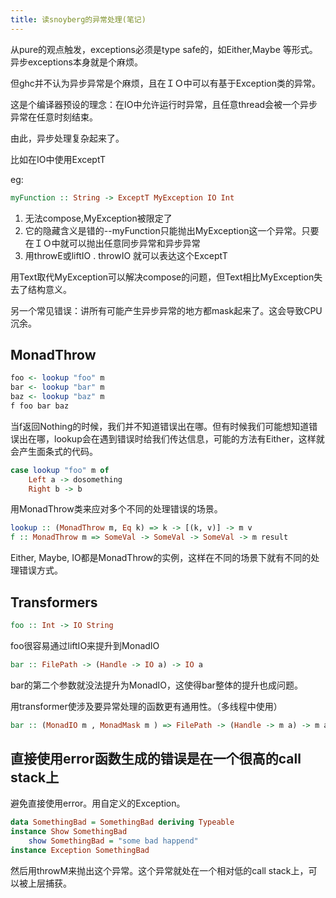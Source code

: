 ```yaml
---
title: 读snoyberg的异常处理(笔记)
---
```

从pure的观点触发，exceptions必须是type safe的，如Either,Maybe 等形式。异步exceptions本身就是个麻烦。

但ghc并不认为异步异常是个麻烦，且在ＩＯ中可以有基于Exception类的异常。



这是个编译器预设的理念：在IO中允许运行时异常，且任意thread会被一个异步异常在任意时刻结束。

由此，异步处理复杂起来了。

比如在IO中使用ExceptT

eg:

```haskell
myFunction :: String -> ExceptT MyException IO Int
```

1. 无法compose,MyException被限定了
2. 它的隐藏含义是错的--myFunction只能抛出MyException这一个异常。只要在ＩＯ中就可以抛出任意同步异常和异步异常
3. 用throwE或liftIO . throwIO 就可以表达这个ExceptT

用Text取代MyException可以解决compose的问题，但Text相比MyException失去了结构意义。

另一个常见错误：讲所有可能产生异步异常的地方都mask起来了。这会导致CPU沉余。

## MonadThrow

```haskell
foo <- lookup "foo" m
bar <- lookup "bar" m
baz <- lookup "baz" m
f foo bar baz
```

当f返回Nothing的时候，我们并不知道错误出在哪。但有时候我们可能想知道错误出在哪，lookup会在遇到错误时给我们传达信息，可能的方法有Either，这样就会产生面条式的代码。

```haskell
case lookup "foo" m of
	Left a -> dosomething
	Right b -> b
```

用MonadThrow类来应对多个不同的处理错误的场景。

```haskell
lookup :: (MonadThrow m, Eq k) => k -> [(k, v)] -> m v
f :: MonadThrow m => SomeVal -> SomeVal -> SomeVal -> m result
```

Either, Maybe, IO都是MonadThrow的实例，这样在不同的场景下就有不同的处理错误方式。

## Transformers

```haskell
foo :: Int -> IO String
```

foo很容易通过liftIO来提升到MonadIO

```haskell
bar :: FilePath -> (Handle -> IO a) -> IO a
```

bar的第二个参数就没法提升为MonadIO，这使得bar整体的提升也成问题。

用transformer使涉及要异常处理的函数更有通用性。（多线程中使用）

```haskell
bar :: (MonadIO m , MonadMask m ) => FilePath -> (Handle -> m a) -> m a
```

## 直接使用error函数生成的错误是在一个很高的call stack上

避免直接使用error。用自定义的Exception。

```haskell
data SomethingBad = SomethingBad deriving Typeable
instance Show SomethingBad 
	show SomethingBad = "some bad happend"
instance Exception SomethingBad
```

然后用throwM来抛出这个异常。这个异常就处在一个相对低的call stack上，可以被上层捕获。

